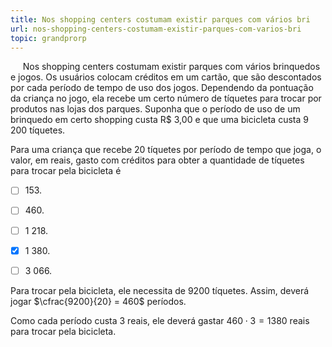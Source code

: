 ```yaml
---
title: Nos shopping centers costumam existir parques com vários bri
url: nos-shopping-centers-costumam-existir-parques-com-varios-bri
topic: grandprorp
---
```



     Nos shopping centers costumam existir parques com vários brinquedos e jogos. Os usuários colocam créditos em um cartão, que são descontados por cada período de tempo de uso dos jogos. Dependendo da pontuação da criança no jogo, ela recebe um certo número de tíquetes para trocar por produtos nas lojas dos parques. Suponha que o período de uso de um brinquedo em certo shopping custa R$ 3,00 e que uma bicicleta custa 9 200 tíquetes.

Para uma criança que recebe 20 tíquetes por período de tempo que joga, o valor, em reais, gasto com créditos para obter a quantidade de tíquetes para trocar pela bicicleta é



- [ ] 153\.
- [ ] 460\.
- [ ] 1 218.
- [x] 1 380.
- [ ] 3 066.


Para trocar pela bicicleta, ele necessita de 9200 tíquetes. Assim, deverá jogar $\cfrac{9200}{20} = 460$ períodos.

Como cada período custa 3 reais, ele deverá gastar $460 \cdot 3 = 1380$ reais para trocar pela bicicleta.
